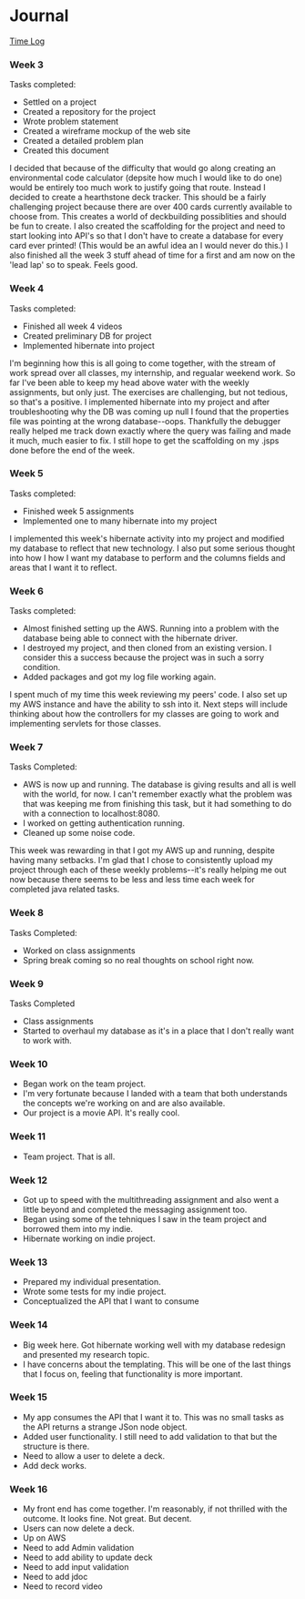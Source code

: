 # Journal

[Time Log](TimeLog.md)

### Week 3

Tasks completed:
 * Settled on a project 
 * Created a repository for the project
 * Wrote problem statement
 * Created a wireframe mockup of the web site
 * Created a detailed problem plan
 * Created this document
 
I decided that because of the difficulty that would go along creating an environmental code calculator (depsite 
how much I would like to do one) would be entirely too much work to justify going that route. Instead I decided
to create a hearthstone deck tracker. This should be a fairly challenging project because there are over 400 cards currently available to choose from. This creates a world of deckbuilding possiblities and should be fun to create. I also created the scaffolding for the project and need to start looking into API's so that I don't have to create a database for every card ever printed! (This would be an awful idea an I would never do this.) I also finished all the week 3 stuff ahead of time for a first and am now on the 'lead lap' so to speak. Feels good. 

### Week 4

Tasks completed: 
* Finished all week 4 videos
* Created preliminary DB for project
* Implemented hibernate into project

I'm beginning how this is all going to come together, with the stream of work spread over all classes, my internship, and regualar weekend work. So far I've been able to keep my head above water with the weekly assignments, but only just. The exercises are challenging, but not tedious, so that's a positive. I implemented hibernate into my project and after troubleshooting why the DB was coming up null I found that the properties file was pointing at the wrong database--oops. Thankfully the debugger really helped me track down exactly where the query was failing and made it much, much easier to fix. I still hope to get the scaffolding on my .jsps done before the end of the week.

### Week 5

Tasks completed:
* Finished week 5 assignments
* Implemented one to many hibernate into my project

I implemented this week's hibernate activity into my project and modified my database to reflect that new technology. I also put some serious thought into how I how I want my database to perform and the columns fields and areas that I want it to reflect. 


### Week 6

Tasks completed:
* Almost finished setting up the AWS. Running into a problem with the database being able to connect with the hibernate driver.
* I destroyed my project, and then cloned from an existing version. I consider this a success because the project was in such a sorry condition. 
* Added packages and got my log file working again. 

I spent much of my time this week reviewing my peers' code. I also set up my AWS instance and have the ability to ssh into it. Next steps will include thinking about how the controllers for my classes are going to work and implementing servlets for those classes.

### Week 7 


Tasks Completed:
* AWS is now up and running. The database is giving results and all is well with the world, for now. I can't remember exactly what the problem was that was keeping me from finishing this task, but it had something to do with a connection to localhost:8080. 
* I worked on getting authentication running. 
* Cleaned up some noise code.

This week was rewarding in that I got my AWS up and running, despite having many setbacks. I'm glad that I chose to consistently upload my project through each of these weekly problems--it's really helping me out now because there seems to be less and less time each week for completed java related tasks. 

### Week 8 
Tasks Completed: 
* Worked on class assignments
* Spring break coming so no real thoughts on school right now.

### Week 9 
Tasks Completed
* Class assignments
* Started to overhaul my database as it's in a place that I don't really want to work with.

### Week 10
* Began work on the team project. 
* I'm very fortunate because I landed with a team that both understands the concepts we're working on and are also available. 
* Our project is a movie API. It's really cool.

### Week 11
* Team project. That is all. 

### Week 12
* Got up to speed with the multithreading assignment and also went a little beyond and completed the messaging assignment too. 
* Began using some of the tehniques I saw in the team project and borrowed them into my indie. 
* Hibernate working on indie project.

### Week 13
* Prepared my individual presentation. 
* Wrote some tests for my indie project.
* Conceptualized the API that I want to consume

### Week 14
* Big week here. Got hibernate working well with my database redesign and presented my research topic. 
* I have concerns about the templating. This will be one of the last things that I focus on, feeling that functionality is more important.

### Week 15 
* My app consumes the API that I want it to. This was no small tasks as the API returns a strange JSon node object.
* Added user functionality. I still need to add validation to that but the structure is there. 
* Need to allow a user to delete a deck. 
* Add deck works.

### Week 16
* My front end has come together. I'm reasonably, if not thrilled with the outcome. It looks fine. Not great. But decent. 
* Users can now delete a deck. 
* Up on AWS
* Need to add Admin validation
* Need to add ability to update deck
* Need to add input validation
* Need to add jdoc
* Need to record video





